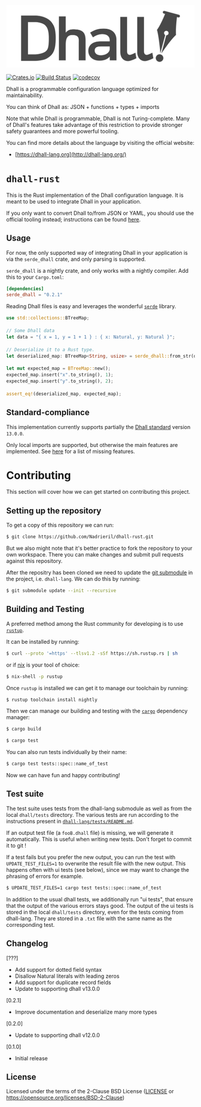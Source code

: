 <img src="https://github.com/dhall-lang/dhall-lang/blob/master/img/dhall-logo.svg" width="600" alt="Dhall Logo">

[![Crates.io][crates-badge]][crates-url]
[![Build Status](https://travis-ci.org/Nadrieril/dhall-rust.svg?branch=master)](https://travis-ci.org/Nadrieril/dhall-rust)
[![codecov](https://codecov.io/gh/Nadrieril/dhall-rust/branch/master/graph/badge.svg)](https://codecov.io/gh/Nadrieril/dhall-rust)

[crates-badge]: https://img.shields.io/crates/v/serde_dhall.svg
[crates-url]: https://crates.io/crates/serde_dhall

Dhall is a programmable configuration language optimized for
maintainability.

You can think of Dhall as: JSON + functions + types + imports

Note that while Dhall is programmable, Dhall is not Turing-complete.  Many
of Dhall's features take advantage of this restriction to provide stronger
safety guarantees and more powerful tooling.

You can find more details about the language by visiting the official website:

* [https://dhall-lang.org](http://dhall-lang.org/)

# `dhall-rust`

This is the Rust implementation of the Dhall configuration language.
It is meant to be used to integrate Dhall in your application.

If you only want to convert Dhall to/from JSON or YAML, you should use the
official tooling instead; instructions can be found
[here](https://docs.dhall-lang.org/tutorials/Getting-started_Generate-JSON-or-YAML.html).

## Usage

For now, the only supported way of integrating Dhall in your application is via
the `serde_dhall` crate, and only parsing is supported.

`serde_dhall` is a nightly crate, and only works with a nightly compiler.
Add this to your `Cargo.toml`:

```toml
[dependencies]
serde_dhall = "0.2.1"
```

Reading Dhall files is easy and leverages the wonderful [`serde`](https://crates.io/crates/serde) library.

```rust
use std::collections::BTreeMap;

// Some Dhall data
let data = "{ x = 1, y = 1 + 1 } : { x: Natural, y: Natural }";

// Deserialize it to a Rust type.
let deserialized_map: BTreeMap<String, usize> = serde_dhall::from_str(data)?;

let mut expected_map = BTreeMap::new();
expected_map.insert("x".to_string(), 1);
expected_map.insert("y".to_string(), 2);

assert_eq!(deserialized_map, expected_map);
```

## Standard-compliance

This implementation currently supports partially the [Dhall
standard](https://github.com/dhall-lang/dhall-lang) version `13.0.0`.

Only local imports are supported, but otherwise the main features are
implemented. See
[here](https://github.com/Nadrieril/dhall-rust/issues?q=is%3Aopen+is%3Aissue+label%3Astandard-compliance)
for a list of missing features.

# Contributing

This section will cover how we can get started on contributing this project.

## Setting up the repository

To get a copy of this repository we can run:

```bash
$ git clone https://github.com/Nadrieril/dhall-rust.git
```

But we also might note that it's better practice to fork the repository to your own workspace.
There you can make changes and submit pull requests against this repository.

After the repositry has been cloned we need to update the [git submodule](https://git-scm.com/book/en/v2/Git-Tools-Submodules)
in the project, i.e. `dhall-lang`. We can do this by running:

```bash
$ git submodule update --init --recursive
```

## Building and Testing

A preferred method among the Rust community for developing is to use [`rustup`](https://rustup.rs/).

It can be installed by running:

```bash
$ curl --proto '=https' --tlsv1.2 -sSf https://sh.rustup.rs | sh
```

or if [nix](https://nixos.org/) is your tool of choice:

```bash
$ nix-shell -p rustup
```

Once `rustup` is installed we can get it to manage our toolchain by running:

```bash
$ rustup toolchain install nightly
```

Then we can manage our building and testing with the [`cargo`](https://crates.io/) dependency manager:

```bash
$ cargo build
```

```bash
$ cargo test
```

You can also run tests individually by their name:

```bash
$ cargo test tests::spec::name_of_test
```

Now we can have fun and happy contributing!

## Test suite

The test suite uses tests from the dhall-lang submodule as well as from the
local `dhall/tests` directory.
The various tests are run according to the instructions present in
[`dhall-lang/tests/README.md`](https://github.com/dhall-lang/dhall-lang/blob/master/tests/README.md).

If an output test file (a `fooB.dhall` file) is missing, we will generate it automatically.
This is useful when writing new tests. Don't forget to commit it to git !

If a test fails but you prefer the new output, you can run the test with
`UPDATE_TEST_FILES=1` to overwrite the result file with the new output.
This happens often with ui tests (see below), since we may want to change the
phrasing of errors for example.

```bash
$ UPDATE_TEST_FILES=1 cargo test tests::spec::name_of_test
```

In addition to the usual dhall tests, we additionally run "ui tests", that
ensure that the output of the various errors stays good.
The output of the ui tests is stored in the local `dhall/tests` directory, even
for the tests coming from dhall-lang. They are stored in a `.txt` file with the
same name as the corresponding test.

## Changelog

[???]

- Add support for dotted field syntax
- Disallow Natural literals with leading zeros
- Add support for duplicate record fields
- Update to supporting dhall v13.0.0

[0.2.1]

- Improve documentation and deserialize many more types

[0.2.0]

- Update to supporting dhall v12.0.0

[0.1.0]

- Initial release

## License

Licensed under the terms of the 2-Clause BSD License ([LICENSE](LICENSE) or
https://opensource.org/licenses/BSD-2-Clause)

